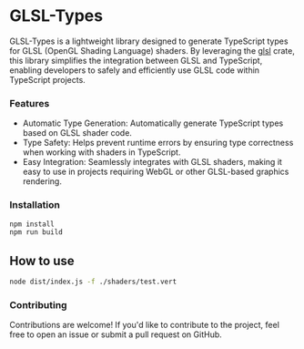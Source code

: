 # GLSL-Types

GLSL-Types is a lightweight library designed to generate TypeScript types for GLSL (OpenGL Shading Language) shaders. By leveraging the [glsl](https://docs.rs/glsl/latest/glsl/) crate, this library simplifies the integration between GLSL and TypeScript, enabling developers to safely and efficiently use GLSL code within TypeScript projects.

### Features

- Automatic Type Generation: Automatically generate TypeScript types based on GLSL shader code.
- Type Safety: Helps prevent runtime errors by ensuring type correctness when working with shaders in TypeScript.
- Easy Integration: Seamlessly integrates with GLSL shaders, making it easy to use in projects requiring WebGL or other GLSL-based graphics rendering.

### Installation

```bash
npm install
npm run build
```

## How to use

```bash
node dist/index.js -f ./shaders/test.vert
```

### Contributing

Contributions are welcome! If you'd like to contribute to the project, feel free to open an issue or submit a pull request on GitHub.
